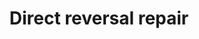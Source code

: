 ---
annotations:
- id: PW:0000099
  parent: regulatory pathway
  type: Pathway Ontology
  value: DNA repair pathway
authors:
- Khanspers
- Eweitz
description: Direct reversal repair is a mechanism of repair where the damaged area
  or lesion is repaired directly by specialized proteins. It does not involve breakage
  of the phosphodiester backbone and doesn't require a reference template unlike the
  other single-strand repair mechanism.  Methylation of guanine bases is directly
  reversed by the protein methyl guanine methyl transferase (MGMT). This is an expensive
  process because each MGMT molecule can be used only once. Methylation of the bases
  cytosine and adenine  is repaired by ALKBH2 and ALKBH3.  This pathway is based on
  information from [http://repairtoire.genesilico.pl/Pathway/4/ REPAIRtoire] and [https://en.wikipedia.org/wiki/Base_excision_repair
  Wikipedia].
last-edited: 2021-05-22
ndex: b5ffba53-8b72-11eb-9e72-0ac135e8bacf
organisms:
- Homo sapiens
redirect_from:
- /index.php/Pathway:WP4931
- /instance/WP4931
revision: null
schema-jsonld:
- '@context': https://schema.org/
  '@id': https://wikipathways.github.io/pathways/WP4931.html
  '@type': Dataset
  creator:
    '@type': Organization
    name: WikiPathways
  description: Direct reversal repair is a mechanism of repair where the damaged area
    or lesion is repaired directly by specialized proteins. It does not involve breakage
    of the phosphodiester backbone and doesn't require a reference template unlike
    the other single-strand repair mechanism.  Methylation of guanine bases is directly
    reversed by the protein methyl guanine methyl transferase (MGMT). This is an expensive
    process because each MGMT molecule can be used only once. Methylation of the bases
    cytosine and adenine  is repaired by ALKBH2 and ALKBH3.  This pathway is based
    on information from [http://repairtoire.genesilico.pl/Pathway/4/ REPAIRtoire]
    and [https://en.wikipedia.org/wiki/Base_excision_repair Wikipedia].
  keywords:
  - ALKBH2
  - ALKBH3
  - MGMT
  license: CC0
  name: Direct reversal repair
seo: CreativeWork
title: Direct reversal repair
wpid: WP4931
---